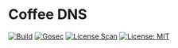 # Coffee DNS

[![Build](https://github.com/Coffee-DNS/controller/actions/workflows/ci.yml/badge.svg)](https://github.com/Coffee-DNS/controller/actions/workflows/ci.yml)
[![Gosec](https://github.com/Coffee-DNS/controller/actions/workflows/gosec.yml/badge.svg)](https://github.com/Coffee-DNS/controller/actions/workflows/gosec.yml)
[![License Scan](https://github.com/Coffee-DNS/controller/actions/workflows/license.yml/badge.svg)](https://github.com/Coffee-DNS/controller/actions/workflows/license.yml)
[![License: MIT](https://img.shields.io/badge/License-MIT-yellow.svg)](https://opensource.org/licenses/MIT)
